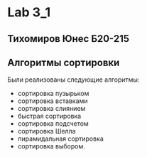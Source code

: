 # Lab 3_1
## Тихомиров Юнес Б20-215
## Алгоритмы сортировки

Были реализованы следующие алгоритмы:
- сортировка пузырьком
- сортировка вставками
- сортировка слиянием
- быстрая сортировка
- сортировка подсчетом
- сортировка Шелла
- пирамидальная сортировка
- сортировка выбором.
